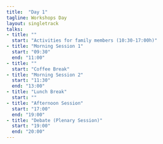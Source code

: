 ```yaml
---
title:  "Day 1"
tagline: Workshops Day
layout: singletrack
talks:
- title: ""
  start: "Activities for family members (10:30-17:00h)"
- title: "Morning Session 1"
  start: "09:30"
  end: "11:00"
- title: ""
  start: "Coffee Break"
- title: "Morning Session 2"
  start: "11:30"
  end: "13:00"
- title: "Lunch Break"
  start: ""
- title: "Afternoon Session"
  start: "17:00"
  end: "19:00"
- title: "Debate (Plenary Session)"
  start: "19:00"
  end: "20:00"
---
```

